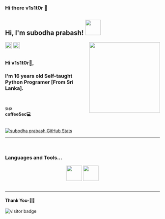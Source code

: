 ### Hi there v1s1t0r 👋

<h2>Hi, I'm subodha prabash! <img src="https://media.giphy.com/media/12oufCB0MyZ1Go/giphy.gif" width="50"></h2>
<img align='right' src="https://giphy.com/gifs/hacker-anonymous-hacktivist-xTcnSWYZvafyhEACBO" width="230">
<img align='center' src"https://giphy.com/gifs/gifnews-russia-GuRuLWOGo0CI" width="230">
<br/>
<a href="https://www.instagram.com/thelinuxuser_choice">
  <img align="left" alt="Instagram" width="22px" src="https://cdn.jsdelivr.net/npm/simple-icons@v3/icons/instagram.svg" />
</a>
<a href="https://github.com/thelinuxuser-choice">
  <img align="left" alt="GitHub" width="22px" src="https://cdn.jsdelivr.net/npm/simple-icons@3.5.0/icons/github.svg" />
</a>
</a>
<br/>
<br/>

### Hi v1s1t0r🤗,
### I'm 16 years old Self-taught Python Programer [From Sri Lanka].

<br/>


**💥💥**
<br/>
**coffeeSec💻**
<br/>


<br/>
<a href="https://github.com/thelinuxuser-choice">
  <img src="https://github-readme-stats.vercel.app/api?username=thelinuxuser-choice&show_icons=true&theme=blue-green&layout=compact" alt="subodha prabash GitHub Stats" />
</a>

<br />

*************

<br />

### Languages and Tools...

<p align="center">
 
<p align="center">
 <code><a href="https://www.python.org/" target="_blank"><img height="50" src="https://www.vectorlogo.zone/logos/python/python-ar21.svg"></a></code>
<code><a href="https://www.linux.org/" target="_blank"><img height="50" src="https://www.vectorlogo.zone/logos/linux/linux-ar21.svg"></a></code>
<br/><br/>
</p>

***********************************

#### Thank You-🙏🏼

<p>
<img src="https://visitor-badge.laobi.icu/badge?page_id=LavSarkari" alt="visitor badge"/>
</p>
